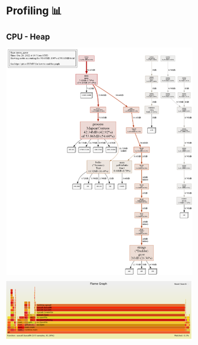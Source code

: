 # Profiling 📊
## CPU - Heap 

![HEAP](profiling/profile_heap.png)

![HEAP](profiling/firegraph.png)
